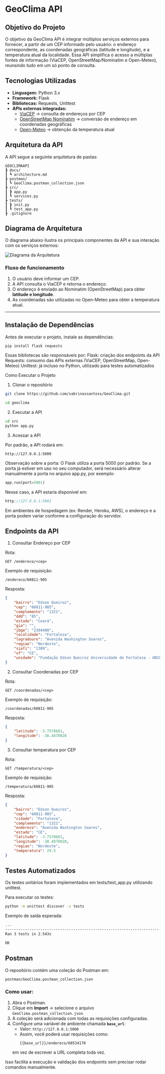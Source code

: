 # GeoClima API

## Objetivo do Projeto
O objetivo da GeoClima API é integrar múltiplos serviços externos para fornecer, a partir de um CEP informado pelo usuário:
o endereço correspondente, as coordenadas geográficas (latitude e longitude), e a temperatura atual da localidade.
Essa API simplifica o acesso a múltiplas fontes de informação (ViaCEP, OpenStreetMap/Nominatim e Open-Meteo), reunsindo tudo em um só ponto de consulta.

## Tecnologias Utilizadas
- **Linguagem:** Python 3.x  
- **Framework:** Flask  
- **Bibliotecas:** Requests, Unittest  
- **APIs externas integradas:**
  - [ViaCEP](https://viacep.com.br/) → consulta de endereços por CEP  
  - [OpenStreetMap Nominatim](https://nominatim.openstreetmap.org/) → conversão de endereço em coordenadas geográficas  
  - [Open-Meteo](https://open-meteo.com/) → obtenção da temperatura atual  

## Arquitetura da API

A API segue a seguinte arquitetura de pastas:
```text
GEOCLIMAAPI
┣ docs/
┃ ┗ architecture.md
┣ postman/
┃ ┗ GeoClima.postman_collection.json
┣ src/
┃ ┣ app.py
┃ ┗ services.py
┣ tests/
┃ ┣ init.py
┃ ┗ test_app.py
┣ .gitignore
```
## Diagrama de Arquitetura

O diagrama abaixo ilustra os principais componentes da API e sua interação com os serviços externos:

![Diagrama da Arquitetura](GeoClima_Arquitetura.png)

### Fluxo de funcionamento
1. O usuário deve informar um CEP.  
2. A API consulta o ViaCEP e retorna o endereço.  
3. O endereço é enviado ao Nominatim (OpenStreetMap) para obter **latitude e longitude**.  
4. As coordenadas são utilizadas no Open-Meteo para obter a temperatura atual.  

---

## Instalação de Dependências

Antes de executar o projeto, instale as dependências:

```bash
pip install flask requests
```
Essas bibliotecas são responsáveis por:
Flask: criação dos endpoints da API
Requests: consumo das APIs externas (ViaCEP, OpenStreetMap, Open-Meteo)
Unittest: já incluso no Python, utilizado para testes automatizados

Como Executar o Projeto
1. Clonar o repositório
```bash
git clone https://github.com/sabrinassantoss/GeoClima.git
```
```bash
cd geoclima
```
2. Executar a API
```bash
cd src
python app.py
```
3. Acessar a API

Por padrão, a API rodará em:
```http
http://127.0.0.1:5000
```
Observação sobre a porta:
O Flask utiliza a porta 5000 por padrão.
Se a porta já estiver em uso no seu computador, será necessário alterar manualmente a porta no arquivo app.py, por exemplo:
```python
app.run(port=5001)
```
Nesse caso, a API estaria disponível em:
```cpp
http://127.0.0.1:5001
```
Em ambientes de hospedagem (ex: Render, Heroku, AWS), o endereço e a porta podem variar conforme a configuração do servidor.

## Endpoints da API
1. Consultar Endereço por CEP

Rota:

```http
GET /endereco/<cep>
```
Exemplo de requisição:
```http
/endereco/60811-905
```
Resposta:
```json
{
    "bairro": "Edson Queiroz",
    "cep": "60811-905",
    "complemento": "1321",
    "ddd": "85",
    "estado": "Ceará",
    "gia": "",
    "ibge": "2304400",
    "localidade": "Fortaleza",
    "logradouro": "Avenida Washington Soares",
    "regiao": "Nordeste",
    "siafi": "1389",
    "uf": "CE",
    "unidade": "Fundação Edson Queiroz Universidade de Fortaleza - UNIFOR"
}
```
2. Consultar Coordenadas por CEP

Rota:

```http
GET /coordenadas/<cep>
```
Exemplo de requisição:

```http
/coordenadas/60811-905
```
Resposta:

```json
{
    "latitude": -3.7578681,
    "longitude": -38.4878028
}
```
3. Consultar temperatura por CEP

Rota:

```http
GET /temperatura/<cep>
```
Exemplo de requisição:
```http
/temperatura/60811-905
```
Resposta:
```json
{
    "bairro": "Edson Queiroz",
    "cep": "60811-905",
    "cidade": "Fortaleza",
    "complemento": "1321",
    "endereco": "Avenida Washington Soares",
    "estado": "CE",
    "latitude": -3.7578681,
    "longitude": -38.4878028,
    "regiao": "Nordeste",
    "temperatura": 29.5
}
```
## Testes Automatizados
Os testes unitários foram implementados em tests/test_app.py utilizando unittest.

Para executar os testes:
```bash
python -m unittest discover -s tests
```
Exemplo de saída esperada:
```bash
...
----------------------------------------------------------------------
Ran 3 tests in 2.543s

OK
```
## Postman
O repositório contém uma coleção do Postman em:
```bash
postman/GeoClima.postman_collection.json
```
### Como usar:
1. Abra o Postman.  
2. Clique em **Import** → selecione o arquivo `GeoClima.postman_collection.json`.  
3. A coleção será adicionada com todas as requisições configuradas.  
4. Configure uma variável de ambiente chamada **`base_url`**:  
   - Valor: `http://127.0.0.1:5000`  
   - Assim, você poderá usar requisições como:  
     ```
     {{base_url}}/endereco/60534170
     ```
   em vez de escrever a URL completa toda vez.  

Isso facilita a execução e validação dos endpoints sem precisar rodar comandos manualmente.

